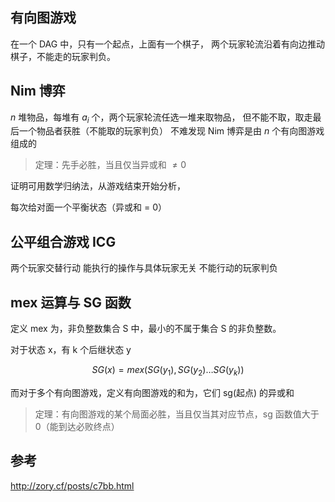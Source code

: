 ## 有向图游戏

在一个 DAG 中，只有一个起点，上面有一个棋子，
两个玩家轮流沿着有向边推动棋子，不能走的玩家判负。

## Nim 博弈

$n$ 堆物品，每堆有 $a_i$ 个，两个玩家轮流任选一堆来取物品，
但不能不取，取走最后一个物品者获胜（不能取的玩家判负）
不难发现 Nim 博弈是由 $n$ 个有向图游戏组成的

> 定理：先手必胜，当且仅当异或和 $\neq 0$

证明可用数学归纳法，从游戏结束开始分析，

每次给对面一个平衡状态（异或和 = 0）

## 公平组合游戏 ICG

两个玩家交替行动
能执行的操作与具体玩家无关
不能行动的玩家判负

## mex 运算与 SG 函数

定义 mex 为，非负整数集合 S 中，最小的不属于集合 S 的非负整数。

对于状态 x，有 k 个后继状态 y

$$SG(x)=mex( { SG(y_1),SG(y_2)…SG(y_k) } )$$

而对于多个有向图游戏，定义有向图游戏的和为，它们 sg(起点) 的异或和

> 定理：有向图游戏的某个局面必胜，当且仅当其对应节点，sg 函数值大于 0（能到达必败终点）

## 参考

http://zory.cf/posts/c7bb.html